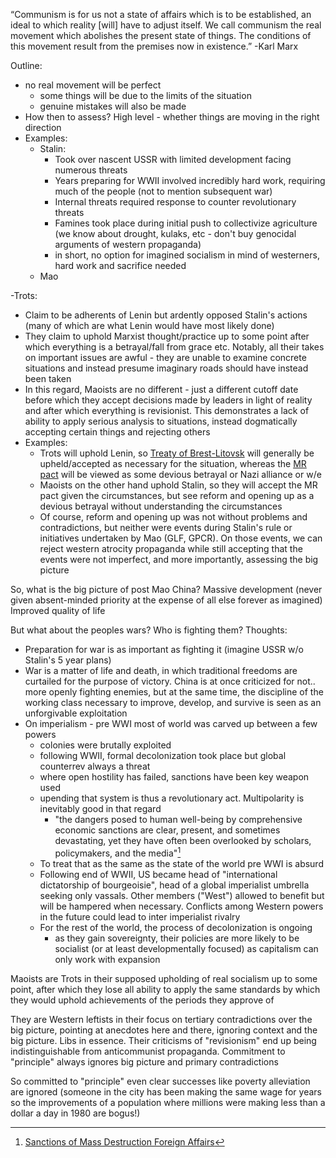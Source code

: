 “Communism is for us not a state of affairs which is to be established, an ideal to which reality [will] have to adjust itself. We call communism the real movement which abolishes the present state of things. The conditions of this movement result from the premises now in existence.” -Karl Marx

Outline:
- no real movement will be perfect
	- some things will be due to the limits of the situation
	- genuine mistakes will also be made
- How then to assess? High level - whether things are moving in the right direction
- Examples: 
	- Stalin:
		- Took over nascent USSR with limited development facing numerous threats
		- Years preparing for WWII involved incredibly hard work, requiring much of the people (not to mention subsequent war)
		- Internal threats required response to counter revolutionary threats
		- Famines took place during initial push to collectivize agriculture (we know about drought, kulaks, etc - don't buy genocidal arguments of western propaganda)
		- in short, no option for imagined socialism in mind of westerners, hard work and sacrifice needed
	- Mao

-Trots:
- Claim to be adherents of Lenin but ardently opposed Stalin's actions (many of which are what Lenin would have most likely done)
- They claim to uphold Marxist thought/practice up to some point after which everything is a betrayal/fall from grace etc. Notably, all their takes on important issues are awful - they are unable to examine concrete situations and instead presume imaginary roads should have instead been taken
- In this regard, Maoists are no different - just a different cutoff date before which they accept decisions made by leaders in light of reality and after which everything is revisionist. This demonstrates a lack of ability to apply serious analysis to situations, instead dogmatically accepting certain things and rejecting others
- Examples:
	- Trots will uphold Lenin, so [Treaty of Brest-Litovsk](https://en.wikipedia.org/wiki/Treaty_of_Brest-Litovsk) will generally be upheld/accepted as necessary for the situation, whereas the [MR pact](https://en.wikipedia.org/wiki/Molotov%E2%80%93Ribbentrop_Pact) will be viewed as some devious betrayal or Nazi alliance or w/e
	- Maoists on the other hand uphold Stalin, so they will accept the MR pact given the circumstances, but see reform and opening up as a devious betrayal without understanding the circumstances
	- Of course, reform and opening up was not without problems and contradictions, but neither were events during Stalin's rule or initiatives undertaken by Mao (GLF, GPCR). On those events, we can reject western atrocity propaganda while still accepting that the events were not imperfect, and more importantly, assessing the big picture

So, what is the big picture of post Mao China?
	Massive development (never given absent-minded priority at the expense of all else forever as imagined)
	Improved quality of life

But what about the peoples wars? Who is fighting them? Thoughts:
- Preparation for war is as important as fighting it (imagine USSR w/o Stalin's 5 year plans)
- War is a matter of life and death, in which traditional freedoms are curtailed for the purpose of victory. China is at once criticized for not.. more openly fighting enemies, but at the same time, the discipline of the working class necessary to improve, develop, and survive is seen as an unforgivable exploitation
- On imperialism - pre WWI most of world was carved up between a few powers
	- colonies were brutally exploited
	- following WWII, formal decolonization took place but global counterrev always a threat
	- where open hostility has failed, sanctions have been key weapon used
	- upending that system is thus a revolutionary act. Multipolarity is inevitably good in that regard
		- "the dangers posed to human well-being by comprehensive economic sanctions are clear, present, and sometimes devastating, yet they have often been overlooked by scholars, policymakers, and the media"[^1]
	- To treat that as the same as the state of the world pre WWI is absurd
	- Following end of WWII, US became head of "international dictatorship of bourgeoisie", head of a global imperialist umbrella seeking only vassals. Other members ("West") allowed to benefit but will be hampered when necessary. Conflicts among Western powers in the future could lead to inter imperialist rivalry
	- For the rest of the world, the process of decolonization is ongoing
		- as they gain sovereignty, their policies are more likely to be socialist (or at least developmentally focused) as capitalism can only work with expansion

Maoists are Trots in their supposed upholding of real socialism up to some point, after which they lose all ability to apply the same standards by which they would uphold achievements of the periods they approve of

They are Western leftists in their focus on tertiary contradictions over the big picture, pointing at anecdotes here and there, ignoring context and the big picture. Libs in essence. Their criticisms of "revisionism" end up being indistinguishable from anticommunist propaganda. Commitment to "principle" always ignores big picture and primary contradictions

So committed to "principle" even clear successes like poverty alleviation are ignored (someone in the city has been making the same wage for years so the improvements of a population where millions were making less than a dollar a day in 1980 are bogus!)



[^1]: [Sanctions of Mass Destruction  Foreign Affairs](https://www.foreignaffairs.com/articles/iraq/1999-05-01/sanctions-mass-destruction)